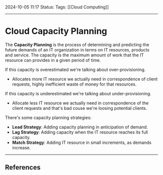 2024-10-05 11:17
Status: 
Tags: [[Cloud Computing]]
___
# Cloud Capacity Planning

The **Capacity Planning** is the process of determining and predicting the future demands of an IT organization in terms on IT resources, products and service.
The capacity is the maximum amount of work that the IT resource can provides in a given period of time.

If this capacity is overestimated we're talking about over-provisioning.
- Allocates more IT resource we actually need in correspondence of client requests, highly inefficient waste of money for that resources.

If this capacity is underestimated  we're talking about under-provisioning.
- Allocate less IT resource we actually need in correspondence of the client requests and that's bad couse we're loosing potential clients.

There's some capacity planning strategies:
- **Lead Strategy**: Adding capacity planning in anticipation of demand.
- **Lag Strategy**: Adding capacity when the IT resource reaches its full capacity.
- **Match Strategy**: Adding IT resource in small increments, as demands increase.

___
## References
